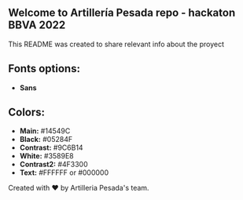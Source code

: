 ## Welcome to Artillería Pesada repo - hackaton BBVA 2022

This README was created to share relevant info about the proyect

## Fonts options:

- **Sans**

## Colors:

- **Main:** #14549C
- **Black:** #05284F
- **Contrast:** #9C6B14
- **White:** #3589E8
- **Contrast2:** #4F3300
- **Text:** #FFFFFF or #000000

Created with :heart: by Artilleria Pesada's team.
